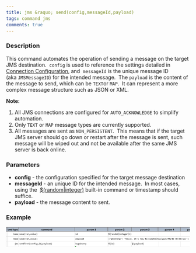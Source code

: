 ```yaml
---
title: jms &raquo; send(config,messageId,payload)
tags: command jms
comments: true
---
```



### Description
This command automates the operation of sending a message on the target JMS destination.  `config` is used to 
reference the settings detailed in [Connection Configuration](index.html#connection-configuration), and 
`messageId` is the unique message ID (aka `JMSMessageID`) for the intended message.  The `payload` is the content of 
the message to send, which can be `TEXT`or `MAP`.  It can represent a more complex message structure such as JSON or 
XML.

**Note:**
1.  All JMS connections are configured for `AUTO_ACKNOWLEDGE` to simplify automation.
2.  Only `TEXT` or `MAP` message types are currently supported.
3.  All messages are sent as `NON_PERSISTENT`.  This means that if the target JMS server should go down or restart 
    after the message is sent, such message will be wiped out and not be available after the same JMS server is back 
    online.


### Parameters
- **config** \- the configuration specified for the target message destination
- **messageId** \- an unique ID for the intended message.  In most cases, using the 
  [$(random|integer)](../../functions/random) built-in command or timestamp should suffice.
- **payload** \- the message content to sent.


### Example
![](image/send_01.png)
